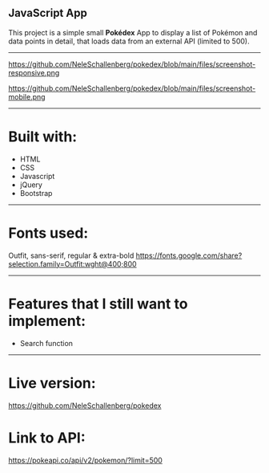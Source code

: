 ## JavaScript App

This project is a simple small **Pokédex** App to display a list of Pokémon and data points in detail, that loads data from an external API (limited to 500).

---
https://github.com/NeleSchallenberg/pokedex/blob/main/files/screenshot-responsive.png

https://github.com/NeleSchallenberg/pokedex/blob/main/files/screenshot-mobile.png


---
# Built with:

- HTML
- CSS
- Javascript
- jQuery
- Bootstrap

---

# Fonts used:

Outfit, sans-serif, regular & extra-bold
https://fonts.google.com/share?selection.family=Outfit:wght@400;800

---

# Features that I still want to implement:

- Search function


---
# Live version:
https://github.com/NeleSchallenberg/pokedex

# Link to API:
https://pokeapi.co/api/v2/pokemon/?limit=500
